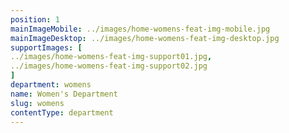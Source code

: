 ```yaml
---
position: 1
mainImageMobile: ../images/home-womens-feat-img-mobile.jpg
mainImageDesktop: ../images/home-womens-feat-img-desktop.jpg
supportImages: [
../images/home-womens-feat-img-support01.jpg, 
../images/home-womens-feat-img-support02.jpg
]
department: womens
name: Women's Department
slug: womens
contentType: department
---
```

